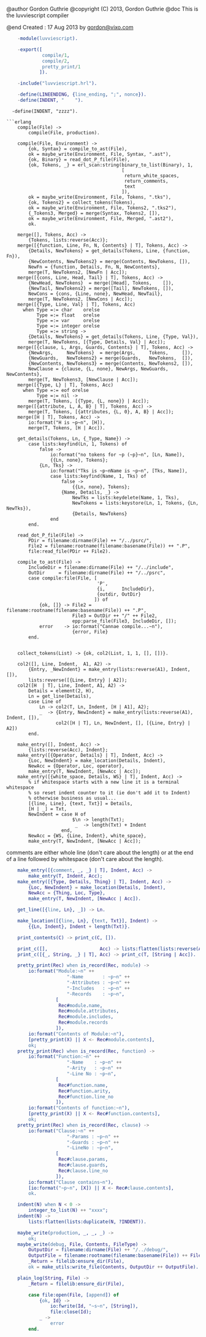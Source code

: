    @author    Gordon Guthrie
   @copyright (C) 2013, Gordon Guthrie
   @doc       This is the luvviescript compiler

   @end
   Created : 17 Aug 2013 by gordon@vixo.com
```erlang
    -module(luvviescript).

    -export([
             compile/1,
             compile/2,
             pretty_print/1
            ]).

    -include("luvviescript.hrl").

    -define(LINEENDING, {line_ending, ";", nonce}).
    -define(INDENT, "    ").

```
```
  -define(INDENT, "zzzz").

```erlang
    compile(File) ->
        compile(File, production).

    compile(File, Environment) ->
        {ok, Syntax} = compile_to_ast(File),
        ok = maybe_write(Environment, File, Syntax, ".ast"),
        {ok, Binary} = read_dot_P_file(File),
        {ok, Tokens, _} = erl_scan:string(binary_to_list(Binary), 1,
                                          [
                                           return_white_spaces,
                                           return_comments,
                                           text
                                          ]),
        ok = maybe_write(Environment, File, Tokens, ".tks"),
        {ok, Tokens2} = collect_tokens(Tokens),
        ok = maybe_write(Environment, File, Tokens2, ".tks2"),
        {_Tokens3, Merged} = merge(Syntax, Tokens2, []),
        ok = maybe_write(Environment, File, Merged, ".ast2"),
        ok.

    merge([], Tokens, Acc) ->
        {Tokens, lists:reverse(Acc)};
    merge([{function, Line, Fn, N, Contents} | T], Tokens, Acc) ->
        {Details, NewTokens} = get_details(Tokens, Line, {function, Fn}),
        {NewContents, NewTokens2} = merge(Contents, NewTokens, []),
        NewFn = {function, Details, Fn, N, NewContents},
        merge(T, NewTokens2, [NewFn | Acc]);
    merge([{cons, Line, Head, Tail} | T], Tokens, Acc) ->
        {NewHead, NewTokens}  = merge([Head], Tokens,    []),
        {NewTail, NewTokens2} = merge([Tail], NewTokens, []),
        NewCons = {cons, {Line, none}, NewHead, NewTail},
        merge(T, NewTokens2, [NewCons | Acc]);
    merge([{Type, Line, Val} | T], Tokens, Acc)
      when Type =:= char    orelse
           Type =:= float   orelse
           Type =:= var     orelse
           Type =:= integer orelse
           Type =:= string ->
        {Details, NewTokens} = get_details(Tokens, Line, {Type, Val}),
        merge(T, NewTokens, [{Type, Details, Val} | Acc]);
    merge([{clause, L, Args, Guards, Contents} | T], Tokens, Acc) ->
        {NewArgs,     NewTokens}  = merge(Args,     Tokens,     []),
        {NewGuards,   NewTokens2} = merge(Guards,   NewTokens,  []),
        {NewContents, NewTokens3} = merge(Contents, NewTokens2, []),
        NewClause = {clause, {L, none}, NewArgs, NewGuards, NewContents},
        merge(T, NewTokens3, [NewClause | Acc]);
    merge([{Type, L} | T], Tokens, Acc)
      when Type =:= eof orelse
           Type =:= nil ->
        merge(T, Tokens, [{Type, {L, none}} | Acc]);
    merge([{attribute, L, A, B} | T], Tokens, Acc) ->
        merge(T, Tokens, [{attributes, {L, 0}, A, B} | Acc]);
    merge([H | T], Tokens, Acc) ->
        io:format("H is ~p~n", [H]),
        merge(T, Tokens, [H | Acc]).

    get_details(Tokens, Ln, {_Type, Name}) ->
        case lists:keyfind(Ln, 1, Tokens) of
            false ->
                io:format("no tokens for ~p (~p}~n", [Ln, Name]),
                {{Ln, none}, Tokens};
            {Ln, Tks} ->
                io:format("Tks is ~p~nName is ~p~n", [Tks, Name]),
                case lists:keyfind(Name, 1, Tks) of
                    false ->
                        {{Ln, none}, Tokens};
                    {Name, Details, _} ->
                        NewTks = lists:keydelete(Name, 1, Tks),
                        NewTokens = lists:keystore(Ln, 1, Tokens, {Ln, NewTks}),
                        {Details, NewTokens}
                end
        end.

    read_dot_P_file(File) ->
        PDir = filename:dirname(File) ++ "/../psrc/",
        File2 = filename:rootname(filename:basename(File)) ++ ".P",
        file:read_file(PDir ++ File2).

    compile_to_ast(File) ->
        IncludeDir = filename:dirname(File) ++ "/../include",
        OutDir     = filename:dirname(File) ++ "/../psrc",
        case compile:file(File, [
                                 'P',
                                 {i,      IncludeDir},
                                 {outdir, OutDir}
                                ]) of
            {ok, []} -> File2 = filename:rootname(filename:basename(File)) ++ ".P",
                        File3 = OutDir ++ "/" ++ File2,
                        epp:parse_file(File3, IncludeDir, []);
            error    -> io:format("Cannae compile...~n"),
                        {error, File}
        end.


    collect_tokens(List) -> {ok, col2(List, 1, 1, [], [])}.

    col2([], Line, Indent,  A1, A2) ->
        {Entry, _NewIndent} = make_entry(lists:reverse(A1), Indent, []),
        lists:reverse([{Line, Entry} | A2]);
    col2([H  | T], Line, Indent, A1, A2) ->
        Details = element(2, H),
        Ln = get_line(Details),
        case Line of
            Ln -> col2(T, Ln, Indent, [H | A1], A2);
            _  -> {Entry, NewIndent} = make_entry(lists:reverse(A1), Indent, []),
                  col2([H | T], Ln, NewIndent, [], [{Line, Entry} | A2])
        end.

    make_entry([], Indent, Acc) ->
        {lists:reverse(Acc), Indent};
    make_entry([{Operator, Details} | T], Indent, Acc) ->
        {Loc, NewIndent} = make_location(Details, Indent),
        NewAcc = {Operator, Loc, operator},
        make_entry(T, NewIndent, [NewAcc | Acc]);
    make_entry([{white_space, Details, WS} | T], Indent, Acc) ->
        % if whitespace starts with a new line it is a terminal whitespace
        % so reset indent counter to it (ie don't add it to Indent)
        % otherwise business as usual...
        [{line, Line}, {text, Txt}] = Details,
        [H | _] = Txt,
        NewIndent = case H of
                        $\n -> length(Txt);
                         _  -> length(Txt) + Indent
                    end,
        NewAcc = {WS, {Line, Indent}, white_space},
        make_entry(T, NewIndent, [NewAcc | Acc]);
```
 comments are either whole line (don't care about the length)
 or at the end of a line followed by whitespace (don't care about the length).
```erlang
    make_entry([{comment, _, _} | T], Indent, Acc) ->
        make_entry(T, Indent, Acc);
    make_entry([{Type, Details, Thing} | T], Indent, Acc) ->
        {Loc, NewIndent} = make_location(Details, Indent),
        NewAcc = {Thing, Loc, Type},
        make_entry(T, NewIndent, [NewAcc | Acc]).

    get_line([{line, Ln}, _]) -> Ln.

    make_location([{line, Ln}, {text, Txt}], Indent) ->
        {{Ln, Indent}, Indent + length(Txt)}.

    print_contents(C) -> print_c(C, []).

    print_c([],                   Acc) -> lists:flatten(lists:reverse(Acc));
    print_c([{_, String, _} | T], Acc) -> print_c(T, [String | Acc]).

    pretty_print(Rec) when is_record(Rec, module) ->
        io:format("Module:~n" ++
                      "-Name       : ~p~n" ++
                      "-Attributes : ~p~n" ++
                      "-Includes   : ~p~n" ++
                      "-Records    : ~p~n",
                  [
                   Rec#module.name,
                   Rec#module.attributes,
                   Rec#module.includes,
                   Rec#module.records
                  ]),
        io:format("Contents of Module:~n"),
        [pretty_print(X) || X <- Rec#module.contents],
        ok;
    pretty_print(Rec) when is_record(Rec, function) ->
        io:format("Function:~n" ++
                      "-Name    : ~p~n" ++
                      "-Arity   : ~p~n" ++
                      "-Line No : ~p~n",
                  [
                   Rec#function.name,
                   Rec#function.arity,
                   Rec#function.line_no
                  ]),
        io:format("Contents of function:~n"),
        [pretty_print(X) || X <- Rec#function.contents],
        ok;
    pretty_print(Rec) when is_record(Rec, clause) ->
        io:format("Clause:~n" ++
                      "-Params : ~p~n" ++
                      "-Guards : ~p~n" ++
                      "-LineNo : ~p~n",
                  [
                   Rec#clause.params,
                   Rec#clause.guards,
                   Rec#clause.line_no
                  ]),
        io:format("Clause contains~n"),
        [io:format("~p~n", [X]) || X <- Rec#clause.contents],
        ok.

    indent(N) when N < 0 ->
        integer_to_list(N) ++ "xxxx";
    indent(N) ->
        lists:flatten(lists:duplicate(N, ?INDENT)).

    maybe_write(production, _, _, _) ->
        ok;
    maybe_write(debug, File, Contents, FileType) ->
        OutputDir = filename:dirname(File) ++ "/../debug/",
        OutputFile = filename:rootname(filename:basename(File)) ++ FileType,
        _Return = filelib:ensure_dir(File),
        ok = make_utils:write_file(Contents, OutputDir ++ OutputFile).

    plain_log(String, File) ->
        _Return = filelib:ensure_dir(File),

        case file:open(File, [append]) of
            {ok, Id} ->
                io:fwrite(Id, "~s~n", [String]),
                file:close(Id);
            _ ->
                error
        end.


```
```

